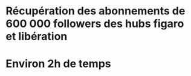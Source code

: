 # Récupération des abonnements de 600 000 followers des hubs figaro et libération
# Environ 2h de temps
